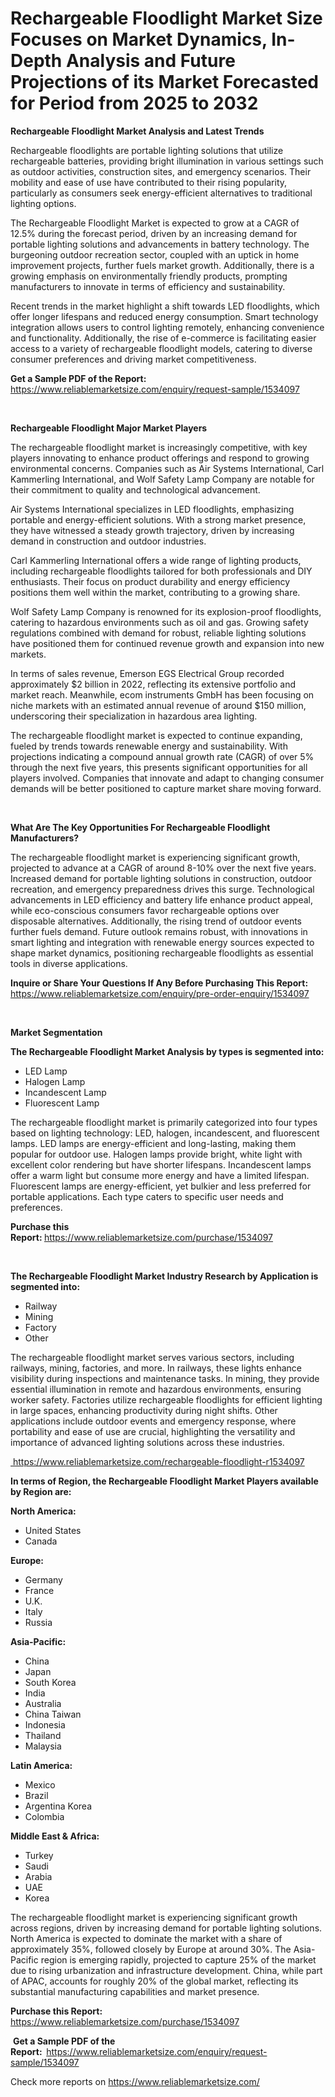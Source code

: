 <p><h1>Rechargeable Floodlight Market Size Focuses on Market Dynamics, In-Depth Analysis and Future Projections of its Market Forecasted for Period from 2025 to 2032</h1></p><p><strong>Rechargeable Floodlight Market Analysis and Latest Trends</strong></p>
<p><p>Rechargeable floodlights are portable lighting solutions that utilize rechargeable batteries, providing bright illumination in various settings such as outdoor activities, construction sites, and emergency scenarios. Their mobility and ease of use have contributed to their rising popularity, particularly as consumers seek energy-efficient alternatives to traditional lighting options.</p><p>The Rechargeable Floodlight Market is expected to grow at a CAGR of 12.5% during the forecast period, driven by an increasing demand for portable lighting solutions and advancements in battery technology. The burgeoning outdoor recreation sector, coupled with an uptick in home improvement projects, further fuels market growth. Additionally, there is a growing emphasis on environmentally friendly products, prompting manufacturers to innovate in terms of efficiency and sustainability.</p><p>Recent trends in the market highlight a shift towards LED floodlights, which offer longer lifespans and reduced energy consumption. Smart technology integration allows users to control lighting remotely, enhancing convenience and functionality. Additionally, the rise of e-commerce is facilitating easier access to a variety of rechargeable floodlight models, catering to diverse consumer preferences and driving market competitiveness.</p></p>
<p><strong>Get a Sample PDF of the Report:&nbsp;</strong> <a href="https://www.reliablemarketsize.com/enquiry/request-sample/1534097?utm_campaign=3382&utm_medium=2&utm_source=Github&utm_content=ia&utm_term=08042025&utm_id=rechargeable-floodlight">https://www.reliablemarketsize.com/enquiry/request-sample/1534097</a></p>
<p>&nbsp;</p>
<p><strong>Rechargeable Floodlight Major Market Players</strong></p>
<p><p>The rechargeable floodlight market is increasingly competitive, with key players innovating to enhance product offerings and respond to growing environmental concerns. Companies such as Air Systems International, Carl Kammerling International, and Wolf Safety Lamp Company are notable for their commitment to quality and technological advancement.</p><p>Air Systems International specializes in LED floodlights, emphasizing portable and energy-efficient solutions. With a strong market presence, they have witnessed a steady growth trajectory, driven by increasing demand in construction and outdoor industries.</p><p>Carl Kammerling International offers a wide range of lighting products, including rechargeable floodlights tailored for both professionals and DIY enthusiasts. Their focus on product durability and energy efficiency positions them well within the market, contributing to a growing share.</p><p>Wolf Safety Lamp Company is renowned for its explosion-proof floodlights, catering to hazardous environments such as oil and gas. Growing safety regulations combined with demand for robust, reliable lighting solutions have positioned them for continued revenue growth and expansion into new markets.</p><p>In terms of sales revenue, Emerson EGS Electrical Group recorded approximately $2 billion in 2022, reflecting its extensive portfolio and market reach. Meanwhile, ecom instruments GmbH has been focusing on niche markets with an estimated annual revenue of around $150 million, underscoring their specialization in hazardous area lighting.</p><p>The rechargeable floodlight market is expected to continue expanding, fueled by trends towards renewable energy and sustainability. With projections indicating a compound annual growth rate (CAGR) of over 5% through the next five years, this presents significant opportunities for all players involved. Companies that innovate and adapt to changing consumer demands will be better positioned to capture market share moving forward.</p></p>
<p>&nbsp;</p>
<p><strong>What Are The Key Opportunities For Rechargeable Floodlight Manufacturers?</strong></p>
<p><p>The rechargeable floodlight market is experiencing significant growth, projected to advance at a CAGR of around 8-10% over the next five years. Increased demand for portable lighting solutions in construction, outdoor recreation, and emergency preparedness drives this surge. Technological advancements in LED efficiency and battery life enhance product appeal, while eco-conscious consumers favor rechargeable options over disposable alternatives. Additionally, the rising trend of outdoor events further fuels demand. Future outlook remains robust, with innovations in smart lighting and integration with renewable energy sources expected to shape market dynamics, positioning rechargeable floodlights as essential tools in diverse applications.</p></p>
<p><strong>Inquire or Share Your Questions If Any Before Purchasing This Report:</strong> <a href="https://www.reliablemarketsize.com/enquiry/pre-order-enquiry/1534097?utm_campaign=3382&utm_medium=2&utm_source=Github&utm_content=ia&utm_term=08042025&utm_id=rechargeable-floodlight">https://www.reliablemarketsize.com/enquiry/pre-order-enquiry/1534097</a></p>
<p>&nbsp;</p>
<p><strong>Market Segmentation</strong></p>
<p><strong>The Rechargeable Floodlight Market Analysis by types is segmented into:</strong></p>
<p><ul><li>LED Lamp</li><li>Halogen Lamp</li><li>Incandescent Lamp</li><li>Fluorescent Lamp</li></ul></p>
<p><p>The rechargeable floodlight market is primarily categorized into four types based on lighting technology: LED, halogen, incandescent, and fluorescent lamps. LED lamps are energy-efficient and long-lasting, making them popular for outdoor use. Halogen lamps provide bright, white light with excellent color rendering but have shorter lifespans. Incandescent lamps offer a warm light but consume more energy and have a limited lifespan. Fluorescent lamps are energy-efficient, yet bulkier and less preferred for portable applications. Each type caters to specific user needs and preferences.</p></p>
<p><strong>Purchase this Report:&nbsp;</strong><a href="https://www.reliablemarketsize.com/purchase/1534097?utm_campaign=3382&utm_medium=2&utm_source=Github&utm_content=ia&utm_term=08042025&utm_id=rechargeable-floodlight">https://www.reliablemarketsize.com/purchase/1534097</a></p>
<p>&nbsp;</p>
<p><strong>The Rechargeable Floodlight Market Industry Research by Application is segmented into:</strong></p>
<p><ul><li>Railway</li><li>Mining</li><li>Factory</li><li>Other</li></ul></p>
<p><p>The rechargeable floodlight market serves various sectors, including railways, mining, factories, and more. In railways, these lights enhance visibility during inspections and maintenance tasks. In mining, they provide essential illumination in remote and hazardous environments, ensuring worker safety. Factories utilize rechargeable floodlights for efficient lighting in large spaces, enhancing productivity during night shifts. Other applications include outdoor events and emergency response, where portability and ease of use are crucial, highlighting the versatility and importance of advanced lighting solutions across these industries.</p></p>
<p><a href="https://www.reliablemarketsize.com/rechargeable-floodlight-r1534097?utm_campaign=3382&utm_medium=2&utm_source=Github&utm_content=ia&utm_term=08042025&utm_id=rechargeable-floodlight">&nbsp;https://www.reliablemarketsize.com/rechargeable-floodlight-r1534097</a></p>
<p><strong>In terms of Region, the Rechargeable Floodlight Market Players available by Region are:</strong></p>
<p>
    <p> <strong> North America: </strong>
        <ul>
            <li>United States</li>
            <li>Canada</li>
        </ul>
        </p> 
    <p> <strong> Europe: </strong>
        <ul>
            <li>Germany</li>
            <li>France</li>
            <li>U.K.</li>
            <li>Italy</li>
            <li>Russia</li>
        </ul>
        </p> 
    <p> <strong> Asia-Pacific: </strong>
        <ul>
            <li>China</li>
            <li>Japan</li>
            <li>South Korea</li>
            <li>India</li>
            <li>Australia</li>
            <li>China Taiwan</li>
            <li>Indonesia</li>
            <li>Thailand</li>
            <li>Malaysia</li>
        </ul>
        </p> 
    <p> <strong> Latin America: </strong>
        <ul>
            <li>Mexico</li>
            <li>Brazil</li>
            <li>Argentina Korea</li>
            <li>Colombia</li>
        </ul>
        </p> 
    <p> <strong> Middle East & Africa: </strong>
        <ul>
            <li>Turkey</li>
            <li>Saudi</li>
            <li>Arabia</li>
            <li>UAE</li>
            <li>Korea</li>
        </ul>
    </p>
    </p>
<p><p>The rechargeable floodlight market is experiencing significant growth across regions, driven by increasing demand for portable lighting solutions. North America is expected to dominate the market with a share of approximately 35%, followed closely by Europe at around 30%. The Asia-Pacific region is emerging rapidly, projected to capture 25% of the market due to rising urbanization and infrastructure development. China, while part of APAC, accounts for roughly 20% of the global market, reflecting its substantial manufacturing capabilities and market presence.</p></p>
<p><strong>Purchase this Report: </strong><a href="https://www.reliablemarketsize.com/purchase/1534097?utm_campaign=3382&utm_medium=2&utm_source=Github&utm_content=ia&utm_term=08042025&utm_id=rechargeable-floodlight">https://www.reliablemarketsize.com/purchase/1534097</a></p>
<p>&nbsp;<strong>Get a Sample PDF of the Report:&nbsp;&nbsp;</strong><a href="https://www.reliablemarketsize.com/enquiry/request-sample/1534097?utm_campaign=3382&utm_medium=2&utm_source=Github&utm_content=ia&utm_term=08042025&utm_id=rechargeable-floodlight">https://www.reliablemarketsize.com/enquiry/request-sample/1534097</a></p>
<p><strong></strong></p>
<p>Check more reports on <a href="https://www.reliablemarketsize.com/?utm_campaign=3382&utm_medium=2&utm_source=Github&utm_content=ia&utm_term=08042025&utm_id=rechargeable-floodlight">https://www.reliablemarketsize.com/</a></p>